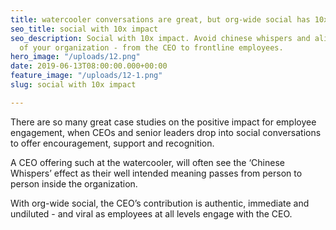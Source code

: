 ```yaml
---
title: watercooler conversations are great, but org-wide social has 10x impact
seo_title: social with 10x impact
seo_description: Social with 10x impact. Avoid chinese whispers and align all levels
  of your organization - from the CEO to frontline employees.
hero_image: "/uploads/12.png"
date: 2019-06-13T08:00:00.000+00:00
feature_image: "/uploads/12-1.png"
slug: social with 10x impact

---
```

There are so many great case studies on the positive impact for employee engagement, when CEOs and senior leaders drop into social conversations to offer encouragement, support and recognition.  

A CEO offering such at the watercooler, will often see the ‘Chinese Whispers’ effect as their well intended meaning passes from person to person inside the organization.

With org-wide social, the CEO’s contribution is authentic, immediate and undiluted - and viral as employees at all levels engage with the CEO.
